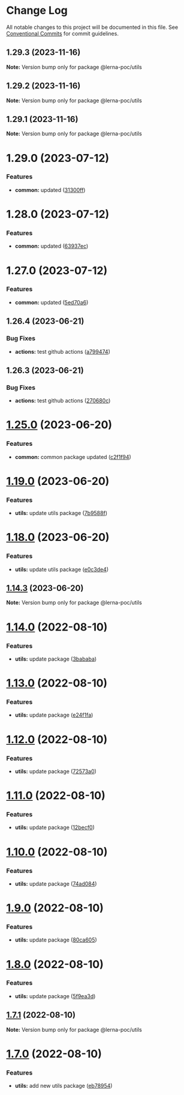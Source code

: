 # Change Log

All notable changes to this project will be documented in this file.
See [Conventional Commits](https://conventionalcommits.org) for commit guidelines.

## 1.29.3 (2023-11-16)

**Note:** Version bump only for package @lerna-poc/utils





## 1.29.2 (2023-11-16)

**Note:** Version bump only for package @lerna-poc/utils





## 1.29.1 (2023-11-16)

**Note:** Version bump only for package @lerna-poc/utils





# 1.29.0 (2023-07-12)


### Features

* **common:** updated ([31300ff](https://github.com/ashwinkumar6/lerna-poc/commit/31300ffdda1c9020ce6f7746d818971b9b27cc5e))





# 1.28.0 (2023-07-12)


### Features

* **common:** updated ([63937ec](https://github.com/ashwinkumar6/lerna-poc/commit/63937ec0a3e782890eff6ec19167781ddbf60d69))





# 1.27.0 (2023-07-12)


### Features

* **common:** updated ([5ed70a6](https://github.com/ashwinkumar6/lerna-poc/commit/5ed70a6140c0c262d105bf12d19d484912d5cfd7))





## 1.26.4 (2023-06-21)


### Bug Fixes

* **actions:** test github actions ([a799474](https://github.com/ashwinkumar6/lerna-poc/commit/a7994743011c48bb991f6e362088a97848212c9e))





## 1.26.3 (2023-06-21)


### Bug Fixes

* **actions:** test github actions ([270680c](https://github.com/ashwinkumar6/lerna-poc/commit/270680c4f23a7a1d36bb1103e3fe09801034c556))





# [1.25.0](https://github.com/ashwinkumar6/lerna-poc/compare/v1.24.7...v1.25.0) (2023-06-20)


### Features

* **common:** common package updated ([c2f1f94](https://github.com/ashwinkumar6/lerna-poc/commit/c2f1f94d74dc9073fe5aef5d4d600c47a4359987))





# [1.19.0](https://github.com/ashwinkumar6/lerna-poc/compare/v1.18.0...v1.19.0) (2023-06-20)


### Features

* **utils:** update utils package ([7b9588f](https://github.com/ashwinkumar6/lerna-poc/commit/7b9588fe9a238496f8b991ce3e038b3307d52e33))





# [1.18.0](https://github.com/ashwinkumar6/lerna-poc/compare/v1.17.0...v1.18.0) (2023-06-20)


### Features

* **utils:** update utils package ([e0c3de4](https://github.com/ashwinkumar6/lerna-poc/commit/e0c3de45a319fa5aa469003edd3252dfa8817d2e))





## [1.14.3](https://github.com/ashwinkumar6/lerna-poc/compare/v1.14.2...v1.14.3) (2023-06-20)

**Note:** Version bump only for package @lerna-poc/utils





# [1.14.0](https://github.com/ashwinkumar6/lerna-poc/compare/v1.13.1...v1.14.0) (2022-08-10)


### Features

* **utils:** update package ([3bababa](https://github.com/ashwinkumar6/lerna-poc/commit/3bababa4349ddec53814510678b9e3bffb32256c))





# [1.13.0](https://github.com/ashwinkumar6/lerna-poc/compare/v1.12.1...v1.13.0) (2022-08-10)


### Features

* **utils:** update package ([e24f1fa](https://github.com/ashwinkumar6/lerna-poc/commit/e24f1faf38acb46ef1634b263a20811736d72991))





# [1.12.0](https://github.com/ashwinkumar6/lerna-poc/compare/v1.11.0...v1.12.0) (2022-08-10)


### Features

* **utils:** update package ([72573a0](https://github.com/ashwinkumar6/lerna-poc/commit/72573a02afc2883c064153d41252e17821dd75d0))





# [1.11.0](https://github.com/ashwinkumar6/lerna-poc/compare/v1.10.0...v1.11.0) (2022-08-10)


### Features

* **utils:** update package ([12becf0](https://github.com/ashwinkumar6/lerna-poc/commit/12becf0ecdb82971880d0373c88a4cba9afbe45f))





# [1.10.0](https://github.com/ashwinkumar6/lerna-poc/compare/v1.9.0...v1.10.0) (2022-08-10)


### Features

* **utils:** update package ([74ad084](https://github.com/ashwinkumar6/lerna-poc/commit/74ad0843cf7efb75ffa6690e5a1e6e7ac12e8a4e))





# [1.9.0](https://github.com/ashwinkumar6/lerna-poc/compare/v1.8.0...v1.9.0) (2022-08-10)


### Features

* **utils:** update package ([80ca605](https://github.com/ashwinkumar6/lerna-poc/commit/80ca60565cd3cb7602b00de64897bd700fc1fb88))





# [1.8.0](https://github.com/ashwinkumar6/lerna-poc/compare/v1.7.1...v1.8.0) (2022-08-10)


### Features

* **utils:** update package ([5f9ea3d](https://github.com/ashwinkumar6/lerna-poc/commit/5f9ea3dca06a15ee6e480b89003f49f5e3ecb7ff))





## [1.7.1](https://github.com/ashwinkumar6/lerna-poc/compare/v1.7.0...v1.7.1) (2022-08-10)

**Note:** Version bump only for package @lerna-poc/utils





# [1.7.0](https://github.com/ashwinkumar6/lerna-poc/compare/v1.6.0...v1.7.0) (2022-08-10)


### Features

* **utils:** add new utils package ([eb78954](https://github.com/ashwinkumar6/lerna-poc/commit/eb78954ccb5a70c98ffb6d8654b7d4a3a40e3fdd))
